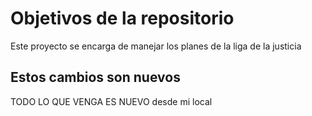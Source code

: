 # Objetivos de la repositorio

Este proyecto se encarga de manejar los planes de la liga de la justicia


## Estos cambios son nuevos
TODO LO QUE VENGA ES NUEVO desde mi local